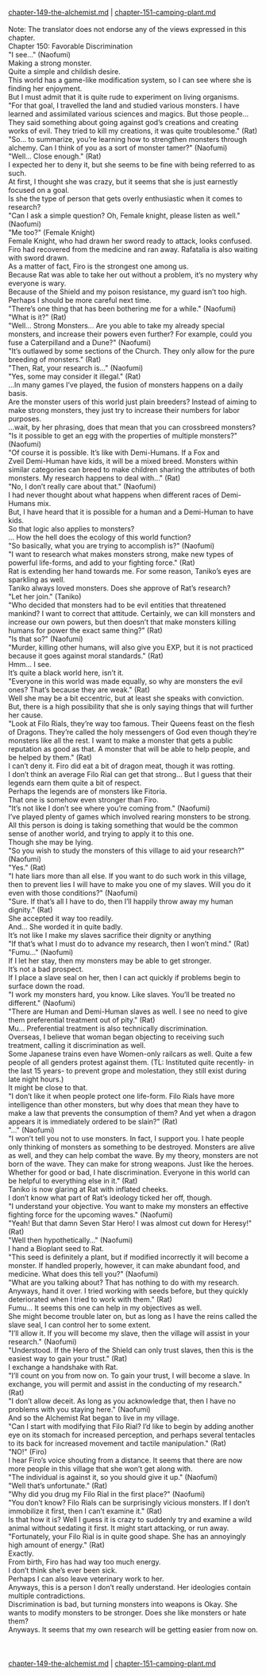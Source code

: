 [chapter-149-the-alchemist.md](./chapter-149-the-alchemist.md) | [chapter-151-camping-plant.md](./chapter-151-camping-plant.md) <br/>
<br/>
Note: The translator does not endorse any of the views expressed in this chapter.<br/>
Chapter 150: Favorable Discrimination<br/>
"I see…" (Naofumi)<br/>
Making a strong monster.<br/>
Quite a simple and childish desire.<br/>
This world has a game-like modification system, so I can see where she is finding her enjoyment.<br/>
But I must admit that it is quite rude to experiment on living organisms.<br/>
"For that goal, I travelled the land and studied various monsters. I have learned and assimilated various sciences and magics. But those people… They said something about going against god’s creations and creating works of evil. They tried to kill my creations, it was quite troublesome." (Rat)<br/>
"So… to summarize, you’re learning how to strengthen monsters through alchemy. Can I think of you as a sort of monster tamer?" (Naofumi)<br/>
"Well… Close enough." (Rat)<br/>
I expected her to deny it, but she seems to be fine with being referred to as such.<br/>
At first, I thought she was crazy, but it seems that she is just earnestly focused on a goal.<br/>
Is she the type of person that gets overly enthusiastic when it comes to research?<br/>
"Can I ask a simple question? Oh, Female knight, please listen as well." (Naofumi)<br/>
"Me too?" (Female Knight)<br/>
Female Knight, who had drawn her sword ready to attack, looks confused.<br/>
Firo had recovered from the medicine and ran away. Rafatalia is also waiting with sword drawn.<br/>
As a matter of fact, Firo is the strongest one among us.<br/>
Because Rat was able to take her out without a problem, it’s no mystery why everyone is wary.<br/>
Because of the Shield and my poison resistance, my guard isn’t too high.<br/>
Perhaps I should be more careful next time.<br/>
"There’s one thing that has been bothering me for a while." (Naofumi)<br/>
"What is it?" (Rat)<br/>
"Well… Strong Monsters… Are you able to take my already special monsters, and increase their powers even further? For example, could you fuse a Caterpilland and a Dune?" (Naofumi)<br/>
"It’s outlawed by some sections of the Church. They only allow for the pure breeding of monsters." (Rat)<br/>
"Then, Rat, your research is…" (Naofumi)<br/>
"Yes, some may consider it illegal." (Rat)<br/>
…In many games I’ve played, the fusion of monsters happens on a daily basis.<br/>
Are the monster users of this world just plain breeders? Instead of aiming to make strong monsters, they just try to increase their numbers for labor purposes.<br/>
…wait, by her phrasing, does that mean that you can crossbreed monsters?<br/>
"Is it possible to get an egg with the properties of multiple monsters?" (Naofumi)<br/>
"Of course it is possible. It’s like with Demi-Humans. If a Fox and Zveil Demi-Human have kids, it will be a mixed breed. Monsters within similar categories can breed to make children sharing the attributes of both monsters. My research happens to deal with…" (Rat)<br/>
"No, I don’t really care about that." (Naofumi)<br/>
I had never thought about what happens when different races of Demi-Humans mix.<br/>
But, I have heard that it is possible for a human and a Demi-Human to have kids.<br/>
So that logic also applies to monsters?<br/>
… How the hell does the ecology of this world function?<br/>
"So basically, what you are trying to accomplish is?" (Naofumi)<br/>
"I want to research what makes monsters strong, make new types of powerful life-forms, and add to your fighting force." (Rat)<br/>
Rat is extending her hand towards me. For some reason, Taniko’s eyes are sparkling as well.<br/>
Taniko always loved monsters. Does she approve of Rat’s research?<br/>
"Let her join." (Taniko)<br/>
"Who decided that monsters had to be evil entities that threatened mankind? I want to correct that attitude. Certainly, we can kill monsters and increase our own powers, but then doesn’t that make monsters killing humans for power the exact same thing?" (Rat)<br/>
"Is that so?" (Naofumi)<br/>
"Murder, killing other humans, will also give you EXP, but it is not practiced because it goes against moral standards." (Rat)<br/>
Hmm… I see.<br/>
It’s quite a black world here, isn’t it.<br/>
"Everyone in this world was made equally, so why are monsters the evil ones? That’s because they are weak." (Rat)<br/>
Well she may be a bit eccentric, but at least she speaks with conviction.<br/>
But, there is a high possibility that she is only saying things that will further her cause.<br/>
"Look at Filo Rials, they’re way too famous. Their Queens feast on the flesh of Dragons. They’re called the holy messengers of God even though they’re monsters like all the rest. I want to make a monster that gets a public reputation as good as that. A monster that will be able to help people, and be helped by them." (Rat)<br/>
I can’t deny it. Firo did eat a bit of dragon meat, though it was rotting.<br/>
I don’t think an average Filo Rial can get that strong… But I guess that their legends earn them quite a bit of respect.<br/>
Perhaps the legends are of monsters like Fitoria.<br/>
That one is somehow even stronger than Firo.<br/>
"It’s not like I don’t see where you’re coming from." (Naofumi)<br/>
I’ve played plenty of games which involved rearing monsters to be strong.<br/>
All this person is doing is taking something that would be the common sense of another world, and trying to apply it to this one.<br/>
Though she may be lying.<br/>
"So you wish to study the monsters of this village to aid your research?" (Naofumi)<br/>
"Yes." (Rat)<br/>
"I hate liars more than all else. If you want to do such work in this village, then to prevent lies I will have to make you one of my slaves. Will you do it even with those conditions?" (Naofumi)<br/>
"Sure. If that’s all I have to do, then I’ll happily throw away my human dignity." (Rat)<br/>
She accepted it way too readily.<br/>
And… She worded it in quite badly.<br/>
It’s not like I make my slaves sacrifice their dignity or anything<br/>
"If that’s what I must do to advance my research, then I won’t mind." (Rat)<br/>
"Fumu…" (Naofumi)<br/>
If I let her stay, then my monsters may be able to get stronger.<br/>
It’s not a bad prospect.<br/>
If I place a slave seal on her, then I can act quickly if problems begin to surface down the road.<br/>
"I work my monsters hard, you know. Like slaves. You’ll be treated no different." (Naofumi)<br/>
"There are Human and Demi-Human slaves as well. I see no need to give them preferential treatment out of pity." (Rat)<br/>
Mu… Preferential treatment is also technically discrimination.<br/>
Overseas, I believe that woman began objecting to receiving such treatment, calling it discrimination as well.<br/>
Some Japanese trains even have Women-only railcars as well. Quite a few people of all genders protest against them. (TL: Instituted quite recently- in the last 15 years- to prevent grope and molestation, they still exist during late night hours.)<br/>
It might be close to that.<br/>
"I don’t like it when people protect one life-form. Filo Rials have more intelligence than other monsters, but why does that mean they have to make a law that prevents the consumption of them? And yet when a dragon appears it is immediately ordered to be slain?" (Rat)<br/>
"…" (Naofumi)<br/>
"I won’t tell you not to use monsters. In fact, I support you. I hate people only thinking of monsters as something to be destroyed. Monsters are alive as well, and they can help combat the wave. By my theory, monsters are not born of the wave. They can make for strong weapons. Just like the heroes. Whether for good or bad, I hate discrimination. Everyone in this world can be helpful to everything else in it." (Rat)<br/>
Taniko is now glaring at Rat with inflated cheeks.<br/>
I don’t know what part of Rat’s ideology ticked her off, though.<br/>
"I understand your objective. You want to make my monsters an effective fighting force for the upcoming waves." (Naofumi)<br/>
"Yeah! But that damn Seven Star Hero! I was almost cut down for Heresy!" (Rat)<br/>
"Well then hypothetically…" (Naofumi)<br/>
I hand a Bioplant seed to Rat.<br/>
"This seed is definitely a plant, but if modified incorrectly it will become a monster. If handled properly, however, it can make abundant food, and medicine. What does this tell you?" (Naofumi)<br/>
"What are you talking about? That has nothing to do with my research. Anyways, hand it over. I tried working with seeds before, but they quickly deteriorated when I tried to work with them." (Rat)<br/>
Fumu… It seems this one can help in my objectives as well.<br/>
She might become trouble later on, but as long as I have the reins called the slave seal, I can control her to some extent.<br/>
"I’ll allow it. If you will become my slave, then the village will assist in your research." (Naofumi)<br/>
"Understood. If the Hero of the Shield can only trust slaves, then this is the easiest way to gain your trust." (Rat)<br/>
I exchange a handshake with Rat.<br/>
"I’ll count on you from now on. To gain your trust, I will become a slave. In exchange, you will permit and assist in the conducting of my research." (Rat)<br/>
"I don’t allow deceit. As long as you acknowledge that, then I have no problems with you staying here." (Naofumi)<br/>
And so the Alchemist Rat began to live in my village.<br/>
"Can I start with modifying that Filo Rial? I’d like to begin by adding another eye on its stomach for increased perception, and perhaps several tentacles to its back for increased movement and tactile manipulation." (Rat)<br/>
"NO!" (Firo)<br/>
I hear Firo’s voice shouting from a distance. It seems that there are now more people in this village that she won’t get along with.<br/>
"The individual is against it, so you should give it up." (Naofumi)<br/>
"Well that’s unfortunate." (Rat)<br/>
"Why did you drug my Filo Rial in the first place?" (Naofumi)<br/>
"You don’t know? Filo Rials can be surprisingly vicious monsters. If I don’t immobilize it first, then I can’t examine it." (Rat)<br/>
Is that how it is? Well I guess it is crazy to suddenly try and examine a wild animal without sedating it first. It might start attacking, or run away.<br/>
"Fortunately, your Filo Rial is in quite good shape. She has an annoyingly high amount of energy." (Rat)<br/>
Exactly.<br/>
From birth, Firo has had way too much energy.<br/>
I don’t think she’s ever been sick.<br/>
Perhaps I can also leave veterinary work to her.<br/>
Anyways, this is a person I don’t really understand. Her ideologies contain multiple contradictions.<br/>
Discrimination is bad, but turning monsters into weapons is Okay. She wants to modify monsters to be stronger. Does she like monsters or hate them?<br/>
Anyways. It seems that my own research will be getting easier from now on.<br/>
<br/>
<br/> <br/>
[chapter-149-the-alchemist.md](./chapter-149-the-alchemist.md) | [chapter-151-camping-plant.md](./chapter-151-camping-plant.md) <br/>
